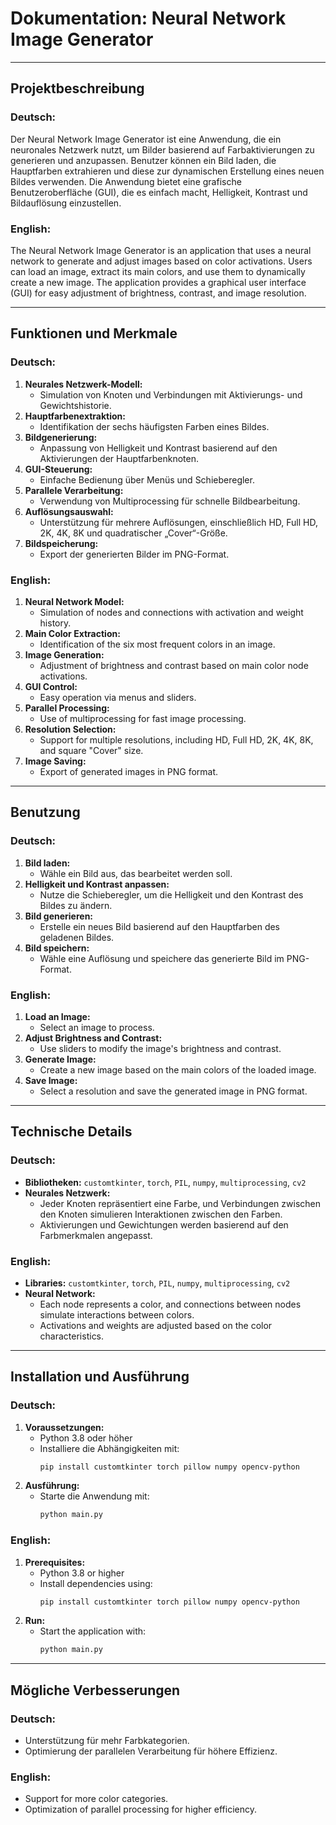 # **Dokumentation: Neural Network Image Generator**

---

## **Projektbeschreibung**  
### **Deutsch:**  
Der Neural Network Image Generator ist eine Anwendung, die ein neuronales Netzwerk nutzt, um Bilder basierend auf Farbaktivierungen zu generieren und anzupassen. Benutzer können ein Bild laden, die Hauptfarben extrahieren und diese zur dynamischen Erstellung eines neuen Bildes verwenden. Die Anwendung bietet eine grafische Benutzeroberfläche (GUI), die es einfach macht, Helligkeit, Kontrast und Bildauflösung einzustellen.

### **English:**  
The Neural Network Image Generator is an application that uses a neural network to generate and adjust images based on color activations. Users can load an image, extract its main colors, and use them to dynamically create a new image. The application provides a graphical user interface (GUI) for easy adjustment of brightness, contrast, and image resolution.

---

## **Funktionen und Merkmale**  
### **Deutsch:**  
1. **Neurales Netzwerk-Modell:**
   - Simulation von Knoten und Verbindungen mit Aktivierungs- und Gewichtshistorie.
2. **Hauptfarbenextraktion:**
   - Identifikation der sechs häufigsten Farben eines Bildes.
3. **Bildgenerierung:**
   - Anpassung von Helligkeit und Kontrast basierend auf den Aktivierungen der Hauptfarbenknoten.
4. **GUI-Steuerung:**
   - Einfache Bedienung über Menüs und Schieberegler.
5. **Parallele Verarbeitung:**
   - Verwendung von Multiprocessing für schnelle Bildbearbeitung.
6. **Auflösungsauswahl:**
   - Unterstützung für mehrere Auflösungen, einschließlich HD, Full HD, 2K, 4K, 8K und quadratischer „Cover“-Größe.
7. **Bildspeicherung:**
   - Export der generierten Bilder im PNG-Format.

### **English:**  
1. **Neural Network Model:**
   - Simulation of nodes and connections with activation and weight history.
2. **Main Color Extraction:**
   - Identification of the six most frequent colors in an image.
3. **Image Generation:**
   - Adjustment of brightness and contrast based on main color node activations.
4. **GUI Control:**
   - Easy operation via menus and sliders.
5. **Parallel Processing:**
   - Use of multiprocessing for fast image processing.
6. **Resolution Selection:**
   - Support for multiple resolutions, including HD, Full HD, 2K, 4K, 8K, and square "Cover" size.
7. **Image Saving:**
   - Export of generated images in PNG format.

---

## **Benutzung**  
### **Deutsch:**  
1. **Bild laden:**  
   - Wähle ein Bild aus, das bearbeitet werden soll.  
2. **Helligkeit und Kontrast anpassen:**  
   - Nutze die Schieberegler, um die Helligkeit und den Kontrast des Bildes zu ändern.  
3. **Bild generieren:**  
   - Erstelle ein neues Bild basierend auf den Hauptfarben des geladenen Bildes.  
4. **Bild speichern:**  
   - Wähle eine Auflösung und speichere das generierte Bild im PNG-Format.  

### **English:**  
1. **Load an Image:**  
   - Select an image to process.  
2. **Adjust Brightness and Contrast:**  
   - Use sliders to modify the image's brightness and contrast.  
3. **Generate Image:**  
   - Create a new image based on the main colors of the loaded image.  
4. **Save Image:**  
   - Select a resolution and save the generated image in PNG format.  

---

## **Technische Details**  
### **Deutsch:**  
- **Bibliotheken:** `customtkinter`, `torch`, `PIL`, `numpy`, `multiprocessing`, `cv2`  
- **Neurales Netzwerk:**  
  - Jeder Knoten repräsentiert eine Farbe, und Verbindungen zwischen den Knoten simulieren Interaktionen zwischen den Farben.  
  - Aktivierungen und Gewichtungen werden basierend auf den Farbmerkmalen angepasst.  

### **English:**  
- **Libraries:** `customtkinter`, `torch`, `PIL`, `numpy`, `multiprocessing`, `cv2`  
- **Neural Network:**  
  - Each node represents a color, and connections between nodes simulate interactions between colors.  
  - Activations and weights are adjusted based on the color characteristics.  

---

## **Installation und Ausführung**  
### **Deutsch:**  
1. **Voraussetzungen:**  
   - Python 3.8 oder höher  
   - Installiere die Abhängigkeiten mit:  
     ```bash
     pip install customtkinter torch pillow numpy opencv-python
     ```  
2. **Ausführung:**  
   - Starte die Anwendung mit:  
     ```bash
     python main.py
     ```  

### **English:**  
1. **Prerequisites:**  
   - Python 3.8 or higher  
   - Install dependencies using:  
     ```bash
     pip install customtkinter torch pillow numpy opencv-python
     ```  
2. **Run:**  
   - Start the application with:  
     ```bash
     python main.py
     ```  

---

## **Mögliche Verbesserungen**  
### **Deutsch:**  
- Unterstützung für mehr Farbkategorien.  
- Optimierung der parallelen Verarbeitung für höhere Effizienz.  

### **English:**  
- Support for more color categories.  
- Optimization of parallel processing for higher efficiency.  

